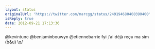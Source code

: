 ```yaml
---
layout: status
originalUrl: 'https://twitter.com/marcgg/status/249194680460390400'
isReply: true
date: 2012-09-21 17:13:36
---
```


@kevintunc @benjaminbouwyn @etiennebarrie fyi j'ai déjà reçu ma sim (b&amp;u) \o/
